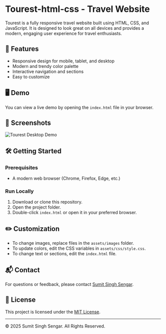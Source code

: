 # Tourest-html-css - Travel Website

Tourest is a fully responsive travel website built using HTML, CSS, and JavaScript. It is designed to look great on all devices and provides a modern, engaging user experience for travel enthusiasts.

## 🚀 Features

- Responsive design for mobile, tablet, and desktop
- Modern and trendy color palette
- Interactive navigation and sections
- Easy to customize

## 🖥️ Demo

You can view a live demo by opening the `index.html` file in your browser.

## 📸 Screenshots

![Tourest Desktop Demo](./readme-images/desktop.png "Desktop Demo")

## 🛠️ Getting Started

### Prerequisites

- A modern web browser (Chrome, Firefox, Edge, etc.)

### Run Locally

1. Download or clone this repository.
2. Open the project folder.
3. Double-click `index.html` or open it in your preferred browser.

## ✏️ Customization

- To change images, replace files in the `assets/images` folder.
- To update colors, edit the CSS variables in `assets/css/style.css`.
- To change text or sections, edit the `index.html` file.

## 📬 Contact

For questions or feedback, please contact [Sumit Singh Sengar](mailto:sengarsumit7047@gmail.com).

## 📝 License

This project is licensed under the [MIT License](LICENSE).

---

&copy; 2025 Sumit Singh Sengar. All Rights Reserved.
